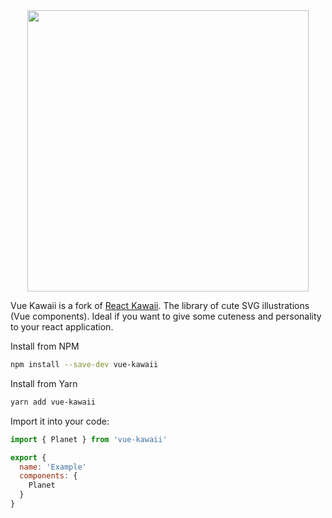 <div align="center" markdown="1">
  <img src="https://github.com/youngtailors/vue-kawaii/raw/master/packages/vue-kawaii-docs/vue-kawaii-logo.png" width="450">
</div>

Vue Kawaii is a fork of [React Kawaii](https://github.com/miukimiu/react-kawaii). The library of cute SVG illustrations (Vue components). Ideal if you want to give some cuteness and personality to your react application.

Install from NPM

```bash
npm install --save-dev vue-kawaii
```

Install from Yarn

```bash
yarn add vue-kawaii
```

Import it into your code:

```javascript static
import { Planet } from 'vue-kawaii'

export {
  name: 'Example'
  components: {
    Planet
  }
}
```
